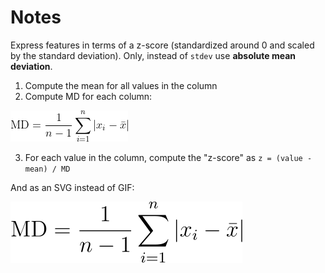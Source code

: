 # Notes

Express features in terms of a z-score (standardized around 0 and scaled by
the standard deviation). Only, instead of `stdev` use **absolute mean
deviation**.

1. Compute the mean for all values in the column
2. Compute MD for each column: 

![Formula for absolute mean deviation](img/absolute_mean_deviation.gif)

3. For each value in the column, compute the "z-score" as 
`z = (value - mean) / MD`

And as an SVG instead of GIF:

![Formula for absolute mean deviation](img/absolute_mean_deviation.svg)


